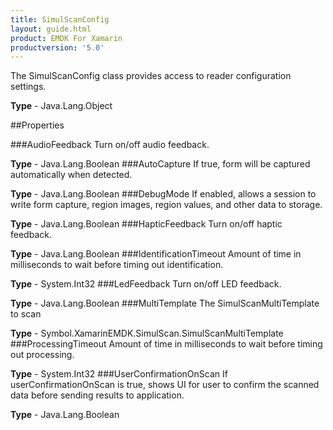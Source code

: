 ```yaml
---
title: SimulScanConfig
layout: guide.html
product: EMDK For Xamarin 
productversion: '5.0' 
---
```

The SimulScanConfig class provides access to reader configuration settings.

**Type** - Java.Lang.Object

##Properties

###AudioFeedback
Turn on/off audio feedback.

**Type** - Java.Lang.Boolean
###AutoCapture
If true, form will be captured automatically when detected.

**Type** - Java.Lang.Boolean
###DebugMode
If enabled, allows a session to write form capture, region images, region values, and other data to storage.

**Type** - Java.Lang.Boolean
###HapticFeedback
Turn on/off haptic feedback.

**Type** - Java.Lang.Boolean
###IdentificationTimeout
Amount of time in milliseconds to wait before timing out identification.

**Type** - System.Int32
###LedFeedback
Turn on/off LED feedback.

**Type** - Java.Lang.Boolean
###MultiTemplate
The SimulScanMultiTemplate to scan

**Type** - Symbol.XamarinEMDK.SimulScan.SimulScanMultiTemplate
###ProcessingTimeout
Amount of time in milliseconds to wait before timing out processing.

**Type** - System.Int32
###UserConfirmationOnScan
If userConfirmationOnScan is true, shows UI for user to confirm the scanned data before sending results to application.

**Type** - Java.Lang.Boolean
